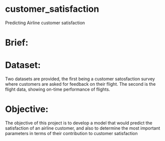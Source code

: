 # customer_satisfaction
Predicting Airline customer satisfaction

# Brief:


# Dataset:
Two datasets are provided, the first being a customer satosfaction survey where customers are asked for feedback on their flight. The second is the flight data, showing on-time performance of flights.

# Objective:
The objective of this project is to develop a model that would predict the satisfaction of an airline customer, and also to determine the most important parameters in terms of their contribution to customer satisfaction
